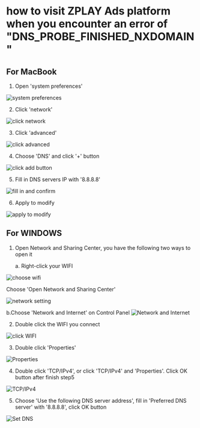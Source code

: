 # how to visit ZPLAY Ads platform when you encounter an error of "DNS_PROBE_FINISHED_NXDOMAIN"

## For MacBook

1. Open 'system preferences'

![system preferences](img/open_preferences.png)

2. Click 'network'

![click network](img/find_network.png)

3. Click 'advanced'

![click advanced](img/click_advanced.png)

4. Choose 'DNS' and click '+' button

![click add button](img/add_DNS_ips.png)

5. Fill in DNS servers IP with '8.8.8.8'

![fill in and confirm](img/successfully_add.png)

6. Apply to modify

![apply to modify](img/apply_to_modify.png)

## For WINDOWS

1. Open Network and Sharing Center, you have the following two ways to open it
   
   a. Right-click your WIFI 

![choose wifi](img/win0-cn.jpg)

Choose 'Open Network and Sharing Center'

![network setting](img/win1-en.jpg)
   
   b.Choose 'Network and Internet' on Control Panel
![Network and Internet](img/win2-en.png)

2. Double click the WIFI you connect
   
![click WIFI](img/win3-en.png)

3. Double click 'Properties'
   
![Properties](img/win4-en.png)

4. Double click 'TCP/IPv4', or click 'TCP/IPv4' and 'Properties'. Click OK button after finish step5
   
![TCP/IPv4](img/win5-en.jpg)

5. Choose 'Use the following DNS server address', fill in 'Preferred DNS server' with '8.8.8.8', click OK button
   
![Set DNS](img/win6-en.png)
